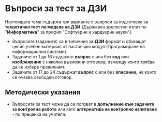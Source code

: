 # Въпроси за тест за ДЗИ

Настоящата тема съдържа три варианта с въпроси за подготовка за **теоретичен тест по модела на ДЗИ** (Държавен зрелостен изпит по "**Информатика**" за профил "Софтуерни и хардуерни науки").
  - Въпросите (задачите) са в типичния за **ДЗИ** формат и обхващат целия учебен материал от настоящия модул (Програмиране на информационни системи).
  - Задачите от 1 до 16 съдържат **въпрос** с или без **код** или **изображение** с няколко възможни отговора, измежду които трябва да се избере правилният.
  - Задачите от 17 до 24 съдържат **въпрос** с или без **описание**, на които се очаква свободен отговор.

## Методически указания
 - Въпросите за тест може да се ползват в **допълнение към задачите за контролна работа** или като **алтернатива на контролно изпитване** - по преценка на учителя.